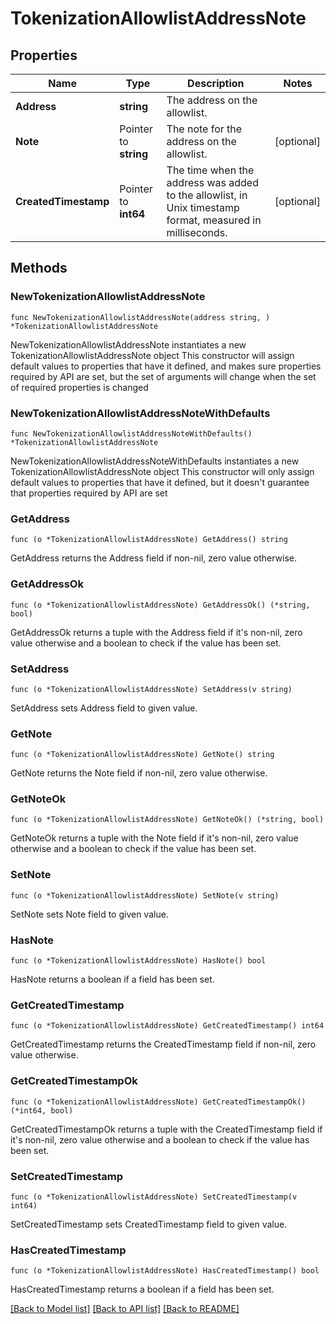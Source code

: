 # TokenizationAllowlistAddressNote

## Properties

Name | Type | Description | Notes
------------ | ------------- | ------------- | -------------
**Address** | **string** | The address on the allowlist. | 
**Note** | Pointer to **string** | The note for the address on the allowlist. | [optional] 
**CreatedTimestamp** | Pointer to **int64** | The time when the address was added to the allowlist, in Unix timestamp format, measured in milliseconds. | [optional] 

## Methods

### NewTokenizationAllowlistAddressNote

`func NewTokenizationAllowlistAddressNote(address string, ) *TokenizationAllowlistAddressNote`

NewTokenizationAllowlistAddressNote instantiates a new TokenizationAllowlistAddressNote object
This constructor will assign default values to properties that have it defined,
and makes sure properties required by API are set, but the set of arguments
will change when the set of required properties is changed

### NewTokenizationAllowlistAddressNoteWithDefaults

`func NewTokenizationAllowlistAddressNoteWithDefaults() *TokenizationAllowlistAddressNote`

NewTokenizationAllowlistAddressNoteWithDefaults instantiates a new TokenizationAllowlistAddressNote object
This constructor will only assign default values to properties that have it defined,
but it doesn't guarantee that properties required by API are set

### GetAddress

`func (o *TokenizationAllowlistAddressNote) GetAddress() string`

GetAddress returns the Address field if non-nil, zero value otherwise.

### GetAddressOk

`func (o *TokenizationAllowlistAddressNote) GetAddressOk() (*string, bool)`

GetAddressOk returns a tuple with the Address field if it's non-nil, zero value otherwise
and a boolean to check if the value has been set.

### SetAddress

`func (o *TokenizationAllowlistAddressNote) SetAddress(v string)`

SetAddress sets Address field to given value.


### GetNote

`func (o *TokenizationAllowlistAddressNote) GetNote() string`

GetNote returns the Note field if non-nil, zero value otherwise.

### GetNoteOk

`func (o *TokenizationAllowlistAddressNote) GetNoteOk() (*string, bool)`

GetNoteOk returns a tuple with the Note field if it's non-nil, zero value otherwise
and a boolean to check if the value has been set.

### SetNote

`func (o *TokenizationAllowlistAddressNote) SetNote(v string)`

SetNote sets Note field to given value.

### HasNote

`func (o *TokenizationAllowlistAddressNote) HasNote() bool`

HasNote returns a boolean if a field has been set.

### GetCreatedTimestamp

`func (o *TokenizationAllowlistAddressNote) GetCreatedTimestamp() int64`

GetCreatedTimestamp returns the CreatedTimestamp field if non-nil, zero value otherwise.

### GetCreatedTimestampOk

`func (o *TokenizationAllowlistAddressNote) GetCreatedTimestampOk() (*int64, bool)`

GetCreatedTimestampOk returns a tuple with the CreatedTimestamp field if it's non-nil, zero value otherwise
and a boolean to check if the value has been set.

### SetCreatedTimestamp

`func (o *TokenizationAllowlistAddressNote) SetCreatedTimestamp(v int64)`

SetCreatedTimestamp sets CreatedTimestamp field to given value.

### HasCreatedTimestamp

`func (o *TokenizationAllowlistAddressNote) HasCreatedTimestamp() bool`

HasCreatedTimestamp returns a boolean if a field has been set.


[[Back to Model list]](../README.md#documentation-for-models) [[Back to API list]](../README.md#documentation-for-api-endpoints) [[Back to README]](../README.md)


